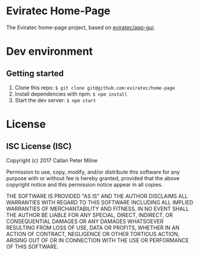 # Eviratec Home-Page

The Eviratec home-page project, based on [eviratec/app-gui](https://github.com/eviratec/app-gui).

# Dev environment

## Getting started

1. Clone this repo: `$ git clone git@github.com:eviratec/home-page`
2. Install dependencies with npm: `$ npm install`
3. Start the dev server: `$ npm start`

# License

## ISC License (ISC)

Copyright (c) 2017 Callan Peter Milne

Permission to use, copy, modify, and/or distribute this software for any purpose with or without fee is hereby granted, provided that the above copyright notice and this permission notice appear in all copies.

THE SOFTWARE IS PROVIDED "AS IS" AND THE AUTHOR DISCLAIMS ALL WARRANTIES WITH REGARD TO THIS SOFTWARE INCLUDING ALL IMPLIED WARRANTIES OF MERCHANTABILITY AND FITNESS. IN NO EVENT SHALL THE AUTHOR BE LIABLE FOR ANY SPECIAL, DIRECT, INDIRECT, OR CONSEQUENTIAL DAMAGES OR ANY DAMAGES WHATSOEVER RESULTING FROM LOSS OF USE, DATA OR PROFITS, WHETHER IN AN ACTION OF CONTRACT, NEGLIGENCE OR OTHER TORTIOUS ACTION, ARISING OUT OF OR IN CONNECTION WITH THE USE OR PERFORMANCE OF THIS SOFTWARE.
